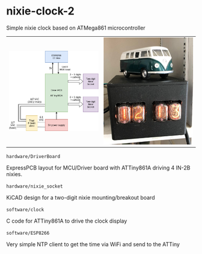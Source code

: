 # nixie-clock-2
Simple nixie clock based on ATMega861 microcontroller

<table>
  <tr>
    <td width=50%><img src="https://github.com/eshazen/nixie-clock-2/blob/master/doc/Block_Diagram.png">
    <td><img src="https://github.com/eshazen/nixie-clock-2/blob/master/doc/bus.jpg">
</table>

```hardware/DriverBoard```

ExpressPCB layout for MCU/Driver board with ATTiny861A driving 4 IN-2B nixies.

```hardware/nixie_socket```

KiCAD design for a two-digit nixie mounting/breakout board

```software/clock```

C code for ATTiny861A to drive the clock display

```software/ESP8266```

Very simple NTP client to get the time via WiFi and send to the ATTiny
